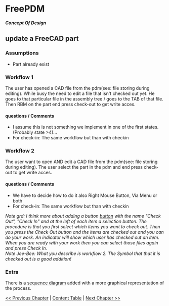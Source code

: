 # FreePDM
***Concept Of Design***

## update a FreeCAD part


### Assumptions

- Part already exist

### Workflow 1

The user has opened a CAD file from the pdm(see: file storing during editing). While busy the need to edit a file that isn't checked out yet. He goes to that particular file in the assembly tree / goes to the TAB of that file. Then RBM on the part end press check-out to get write acces.

#### questions / Comments

- I assume this is not something we implement in one of the first states.(Probably state >4)...
- For check-in: The same workflow but than with checkin

### Workflow 2

The user want to open AND edit a CAD file from the pdm(see: file storing during editing). The user select the part in the pdm and end press check-out to get write acces.

#### questions / Comments

- We have to decide how to do it also Right Mouse Button, Via Menu or both
- For check-in: The same workflow but than with checkin

_Note grd: I think more about adding a button [button](../FreePDM_CoD-Figures/check-in-out.png) with the name "Check Out", "Check In" and at the left of each item a selection button. The procedure is that you first select which items you want to check out. Then you press the Check Out button and the items are checked out and you can do your work. An indicator will show which user has checked out an item. When you are ready with your work then you can select those files again and press Check In._  
_Note Jee-Bee: What you describe is workflow 2. The Symbol that that it is checked out is a good addition!_


### Extra
There is a [sequence diagram](../FreePDM_CoD-Figures/SEQ_CheckIn-CheckOut.png) added with a more graphical representation of the process.

[<< Previous Chapter](FreePDM_01-RequestedInformation.md) | [Content Table](README.md) | [Next Chapter >>](FreePDM_03-DesignDecisions.md)